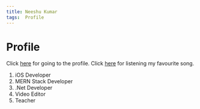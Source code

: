 ```yaml
---
title: Neeshu Kumar
tags:  Profile
---
```

# Profile

Click [here](www.linkedin.com/in/neeshu-kumar-4756b5178) for going to the profile.
Click [here](https://www.youtube.com/watch?v=_I7B6tR_xvk) for listening my favourite song.

1. iOS Developer
2. MERN Stack Developer
3. .Net Developer
4. Video Editor
5. Teacher
